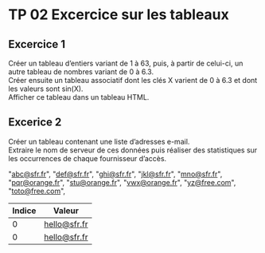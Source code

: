 # TP 02 Excercice sur les tableaux

## Excercice 1
Créer un tableau d’entiers variant de 1 à 63, puis, à partir de celui-ci, un autre tableau 
de nombres variant de 0 à 6.3.  
Créer ensuite un tableau associatif dont les clés X varient de 0 à 6.3 et dont les valeurs 
sont sin(X).  
Afficher ce tableau dans un tableau HTML.

## Excerice 2
Créer un tableau contenant une liste d’adresses e-mail.  
Extraire le nom de serveur de ces données puis réaliser des statistiques sur les occurrences de chaque fournisseur d’accès. 

"abc@sfr.fr",
		"def@sfr.fr",
		"ghi@sfr.fr",
		"jkl@sfr.fr",
		"mno@sfr.fr",
		"pqr@orange.fr",
		"stu@orange.fr",
		"vwx@orange.fr",
		"yz@free.com",
		"toto@free.com",

| Indice  | Valeur | 
| :--------------- |:---------------:|
| 0 | hello@sfr.fr |
| 0 | hello@sfr.fr |



